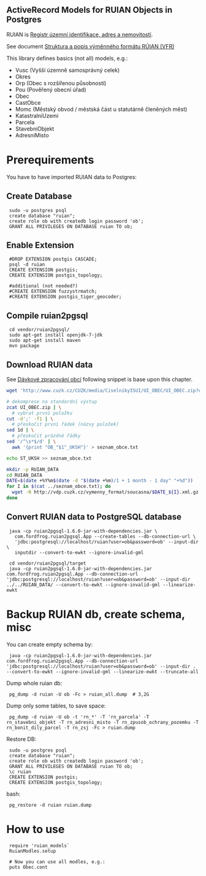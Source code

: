 ActiveRecord Models for RUIAN Objects in Postgres
-------------------------------------------------

RUIAN is [Registr územní identifikace, adres a
nemovitostí](http://www.cuzk.cz/ruian/RUIAN.aspx).

See document [Struktura a popis výměnného formátu RÚIAN (VFR)](http://www.cuzk.cz/Uvod/Produkty-a-sluzby/RUIAN/2-Poskytovani-udaju-RUIAN-ISUI-VDP/Vymenny-format-RUIAN/Vymenny-format-RUIAN-%28VFR%29/Struktura-a-popis-VFR-1_6_0.aspx)



This library defines basics (not all) models, e.g.:

* Vusc (Vyšší územně samosprávný celek)
* Okres
* Orp (Obec s rozšířenou působností)
* Pou (Pověřený obecní úřad)
* Obec
* CastObce
* Momc  (Městský obvod / městská část u statutárně členěných měst)
* KatastralniUzemi
* Parcela
* StavebniObjekt
* AdresniMisto

# Prerequirements

You have to have imported RUIAN data to Postgres:

## Create Database

     sudo -u postgres psql
     create database "ruian";
     create role ob with createdb login password 'ob';
     GRANT ALL PRIVILEGES ON DATABASE ruian TO ob;

## Enable Extension

     #DROP EXTENSION postgis CASCADE;
     psql -d ruian
     CREATE EXTENSION postgis;
     CREATE EXTENSION postgis_topology;

     #additional (not needed?)
     #CREATE EXTENSION fuzzystrmatch;
     #CREATE EXTENSION postgis_tiger_geocoder;

## Compile ruian2pgsql

     cd vendor/ruian2pgsql/
     sudo apt-get install openjdk-7-jdk
     sudo apt-get install maven
     mvn package


## Download RUIAN data

See [Dávkové zpracování obcí](http://freegis.fsv.cvut.cz/gwiki/RUIAN_/_GDAL#D.C3.A1vkov.C3.A9_zpracov.C3.A1n.C3.AD_obc.C3.AD)
following snippet is base upon this chapter.

```bash
wget 'http://www.cuzk.cz/CUZK/media/CiselnikyISUI/UI_OBEC/UI_OBEC.zip?ext=.zip' -O UI_OBEC.zip

# dekomprese na standardní výstup
zcat UI_OBEC.zip | \
  # vybrat první položku
cut -d';' -f1 | \
  # přeskočit první řádek (názvy položek)
sed 1d | \
  # přeskočit prázdné řádky
sed '/^\s*$/d' | \
  awk '{print "OB_"$1"_UKSH"}' > seznam_obce.txt

echo ST_UKSH >> seznam_obce.txt

mkdir -p RUIAN_DATA
cd RUIAN_DATA
DATE=$(date +%Y%m$(date -d "$(date +%m)/1 + 1 month - 1 day" "+%d"))
for I in $(cat ../seznam_obce.txt); do
  wget -N http://vdp.cuzk.cz/vymenny_format/soucasna/$DATE_${I}.xml.gz
done
```

## Convert RUIAN data to PostgreSQL database

     java -cp ruian2pgsql-1.6.0-jar-with-dependencies.jar \
       com.fordfrog.ruian2pgsql.App --create-tables --db-connection-url \
       'jdbc:postgresql://localhost/ruian?user=ob&password=ob' --input-dir \
       inputdir --convert-to-ewkt --ignore-invalid-gml

     cd vendor/ruian2pgsql/target
     java -cp ruian2pgsql-1.6.0-jar-with-dependencies.jar com.fordfrog.ruian2pgsql.App --db-connection-url 'jdbc:postgresql://localhost/ruian?user=ob&password=ob' --input-dir ../../RUIAN_DATA/ --convert-to-ewkt --ignore-invalid-gml --linearize-ewkt


# Backup RUIAN db, create schema, misc

You can create empty schema by:

     java -cp ruian2pgsql-1.6.0-jar-with-dependencies.jar com.fordfrog.ruian2pgsql.App --db-connection-url 'jdbc:postgresql://localhost/ruian?user=ob&password=ob' --input-dir .  --convert-to-ewkt --ignore-invalid-gml --linearize-ewkt --truncate-all

Dump whole ruian db:

     pg_dump -d ruian -U ob -Fc > ruian_all.dump  # 3,2G

Dump only some tables, to save space:

     pg_dump -d ruian -U ob -t 'rn_*' -T 'rn_parcela' -T rn_stavebni_objekt -T rn_adresni_misto -T rn_zpusob_ochrany_pozemku -T rn_bonit_dily_parcel -T rn_zsj -Fc > ruian.dump

Restore DB:

     sudo -u postgres psql
     create database "ruian";
     create role ob with createdb login password 'ob';
     GRANT ALL PRIVILEGES ON DATABASE ruian TO ob;
     \c ruian
     CREATE EXTENSION postgis;
     CREATE EXTENSION postgis_topology;

bash:

     pg_restore -d ruian ruian.dump

# How to use

     require 'ruian_models`
     RuianModles.setup

     # Now you can use all modles, e.g.:
     puts Obec.cont

